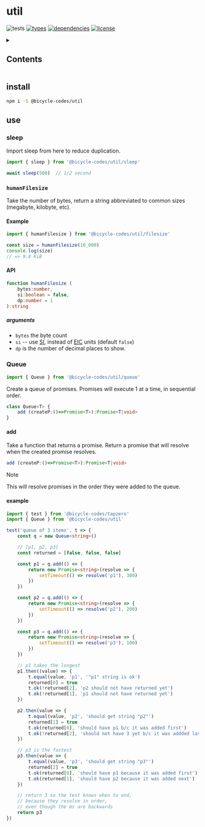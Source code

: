 # util
![tests](https://github.com/bicycle-codes/util/actions/workflows/nodejs.yml/badge.svg)
[![types](https://img.shields.io/npm/types/@bicycle-codes/util?style=flat-square)](README.md)
[![dependencies](https://img.shields.io/badge/dependencies-zero-brightgreen.svg?style=flat-square)](package.json)
[![license](https://img.shields.io/badge/license-MIT-brightgreen.svg?style=flat-square)](LICENSE)

<details>
<summary><h2>Contents</h2></summary>

<!-- toc -->

- [install](#install)
- [use](#use)
  * [sleep](#sleep)
  * [`humanFilesize`](#humanfilesize)
  * [Queue](#queue)

<!-- tocstop -->

</details>

## install
```sh
npm i -S @bicycle-codes/util
```

## use

### sleep
Import sleep from here to reduce duplication.

```js
import { sleep } from '@bicycle-codes/util/sleep'

await sleep(500)  // 1/2 second
```

### `humanFilesize`
Take the number of bytes, return a string abbreviated to common sizes (megabyte, kilobyte, etc).

#### Example
```ts
import { humanFilesize } from '@bicycle-codes/util/filesize'

const size = humanFilesize(10_000)
console.log(size)
// => 9.8 KiB
```

#### API

```ts
function humanFilesize (
    bytes:number,
    si:boolean = false,
    dp:number = 1
):string
```

##### arguments

* `bytes` the byte count
* `si` -- use [SI](https://en.wikipedia.org/wiki/International_System_of_Units), instead of [EIC](https://en.wikipedia.org/wiki/Binary_prefix) units (default `false`)
* `dp` is the number of decimal places to show.

### Queue
```js
import { Queue } from '@bicycle-codes/util/queue'
```

Create a queue of promises. Promises will execute 1 at a time, in sequential order.

```ts
class Queue<T> {
    add (createP:()=>Promise<T>):Promise<T|void>
}
```

#### add
Take a function that returns a promise. Return a promise that will resolve when
the created promise resolves.

```ts
add (createP:()=>Promise<T>):Promise<T|void>
```

> [!NOTE]  
> This will resolve promises in the order they were added to the queue.

#### example

```ts
import { test } from '@bicycle-codes/tapzero'
import { Queue } from '@bicycle-codes/util'

test('queue of 3 items', t => {
    const q = new Queue<string>()

    // [p1, p2, p3]
    const returned = [false, false, false]

    const p1 = q.add(() => {
        return new Promise<string>(resolve => {
            setTimeout(() => resolve('p1'), 300)
        })
    })

    const p2 = q.add(() => {
        return new Promise<string>(resolve => {
            setTimeout(() => resolve('p2'), 200)
        })
    })

    const p3 = q.add(() => {
        return new Promise<string>(resolve => {
            setTimeout(() => resolve('p3'), 100)
        })
    })

    // p1 takes the longest
    p1.then((value) => {
        t.equal(value, 'p1', '"p1" string is ok')
        returned[0] = true
        t.ok(!returned[2], 'p2 should not have returned yet')
        t.ok(!returned[1], 'p1 should not have returned yet')
    })

    p2.then(value => {
        t.equal(value, 'p2', 'should get string "p2"')
        returned[1] = true
        t.ok(returned[0], 'should have p1 b/c it was added first')
        t.ok(!returned[2], 'should not have 3 yet b/c it was addded last')
    })

    // p3 is the fastest
    p3.then(value => {
        t.equal(value, 'p3', 'should get string "p3"')
        returned[2] = true
        t.ok(returned[0], 'should have p1 because it was added first')
        t.ok(returned[1], 'should have p2 because it was added next')
    })

    // return 3 so the test knows when to end,
    // because they resolve in order,
    // even though the ms are backwards
    return p3
})
```
